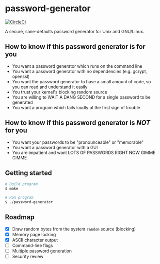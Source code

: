 # password-generator

[![CircleCI](https://circleci.com/gh/t-richards/password-generator.svg?style=svg)](https://circleci.com/gh/t-richards/password-generator)

A secure, sane-defaults password generator for Unix and GNU/Linux.

## How to know if this password generator is for you

 - You want a password generator which runs on the command line
 - You want a password generator with no dependencies (e.g. gcrypt, openssl)
 - You want the password generator to have a small amount of code, so you can read and understand it easily
 - You trust your kernel's blocking random source
 - You are willing to WAIT A DANG SECOND for a single password to be generated
 - You want a program which fails loudly at the first sign of trouble

## How to know if this password generator is *NOT* for you

 - You want your passwords to be "pronounceable" or "memorable"
 - You want a password generator with a GUI
 - You are impatient and want LOTS OF PASSWORDS RIGHT NOW GIMME GIMME

## Getting started

```bash
# Build program
$ make

# Run program
$ ./password-generator
```

## Roadmap

 - [x] Draw random bytes from the system `random` source (blocking)
 - [x] Memory page locking
 - [x] ASCII character output
 - [ ] Command-line flags
 - [ ] Multiple password generation
 - [ ] Security review
